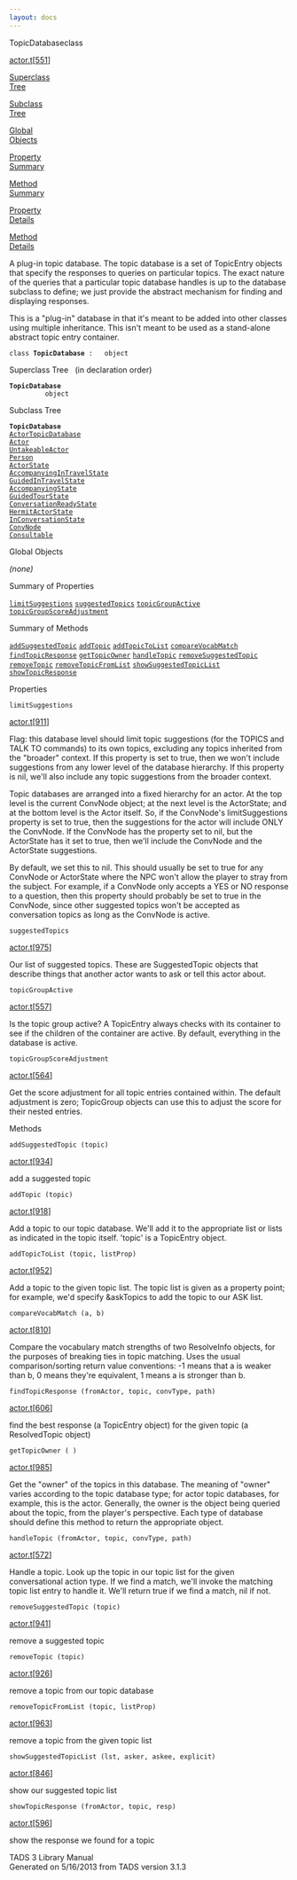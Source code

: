 ```yaml
---
layout: docs
---
```

<span class="title">TopicDatabase</span><span class="type">class</span>

[actor.t](../file/actor.t.html)\[[551](../source/actor.t.html#551)\]

[Superclass  
Tree](#_SuperClassTree_)

[Subclass  
Tree](#_SubClassTree_)

[Global  
Objects](#_ObjectSummary_)

[Property  
Summary](#_PropSummary_)

[Method  
Summary](#_MethodSummary_)

[Property  
Details](#_Properties_)

[Method  
Details](#_Methods_)



A plug-in topic database. The topic database is a set of TopicEntry
objects that specify the responses to queries on particular topics. The
exact nature of the queries that a particular topic database handles is
up to the database subclass to define; we just provide the abstract
mechanism for finding and displaying responses.

This is a "plug-in" database in that it's meant to be added into other
classes using multiple inheritance. This isn't meant to be used as a
stand-alone abstract topic entry container.

`class `**`TopicDatabase`**` :   object`



<span id="_SuperClassTree_"></span>



<span class="hdln">Superclass Tree</span>   (in declaration order)



**`TopicDatabase`**  
`         object`  
<span id="_SubClassTree_"></span>



<span class="hdln">Subclass Tree</span>  



**`TopicDatabase`**  
[`ActorTopicDatabase`](../object/ActorTopicDatabase.html)  
[`Actor`](../object/Actor.html)  
[`UntakeableActor`](../object/UntakeableActor.html)  
[`Person`](../object/Person.html)  
[`ActorState`](../object/ActorState.html)  
[`AccompanyingInTravelState`](../object/AccompanyingInTravelState.html)  
[`GuidedInTravelState`](../object/GuidedInTravelState.html)  
[`AccompanyingState`](../object/AccompanyingState.html)  
[`GuidedTourState`](../object/GuidedTourState.html)  
[`ConversationReadyState`](../object/ConversationReadyState.html)  
[`HermitActorState`](../object/HermitActorState.html)  
[`InConversationState`](../object/InConversationState.html)  
[`ConvNode`](../object/ConvNode.html)  
[`Consultable`](../object/Consultable.html)  
<span id="_ObjectSummary_"></span>



<span class="hdln">Global Objects</span>  



*(none)* <span id="_PropSummary_"></span>



<span class="hdln">Summary of Properties</span>  



[`limitSuggestions`](#limitSuggestions) [`suggestedTopics`](#suggestedTopics) [`topicGroupActive`](#topicGroupActive) [`topicGroupScoreAdjustment`](#topicGroupScoreAdjustment)

<span id="_MethodSummary_"></span>



<span class="hdln">Summary of Methods</span>  



[`addSuggestedTopic`](#addSuggestedTopic) [`addTopic`](#addTopic) [`addTopicToList`](#addTopicToList) [`compareVocabMatch`](#compareVocabMatch) [`findTopicResponse`](#findTopicResponse) [`getTopicOwner`](#getTopicOwner) [`handleTopic`](#handleTopic) [`removeSuggestedTopic`](#removeSuggestedTopic) [`removeTopic`](#removeTopic) [`removeTopicFromList`](#removeTopicFromList) [`showSuggestedTopicList`](#showSuggestedTopicList) [`showTopicResponse`](#showTopicResponse)

<span id="_Properties_"></span>



<span class="hdln">Properties</span>  



<span id="limitSuggestions"></span>

`limitSuggestions`

[actor.t](../file/actor.t.html)\[[911](../source/actor.t.html#911)\]



Flag: this database level should limit topic suggestions (for the TOPICS
and TALK TO commands) to its own topics, excluding any topics inherited
from the "broader" context. If this property is set to true, then we
won't include suggestions from any lower level of the database
hierarchy. If this property is nil, we'll also include any topic
suggestions from the broader context.

Topic databases are arranged into a fixed hierarchy for an actor. At the
top level is the current ConvNode object; at the next level is the
ActorState; and at the bottom level is the Actor itself. So, if the
ConvNode's limitSuggestions property is set to true, then the
suggestions for the actor will include ONLY the ConvNode. If the
ConvNode has the property set to nil, but the ActorState has it set to
true, then we'll include the ConvNode and the ActorState suggestions.

By default, we set this to nil. This should usually be set to true for
any ConvNode or ActorState where the NPC won't allow the player to stray
from the subject. For example, if a ConvNode only accepts a YES or NO
response to a question, then this property should probably be set to
true in the ConvNode, since other suggested topics won't be accepted as
conversation topics as long as the ConvNode is active.



<span id="suggestedTopics"></span>

`suggestedTopics`

[actor.t](../file/actor.t.html)\[[975](../source/actor.t.html#975)\]



Our list of suggested topics. These are SuggestedTopic objects that
describe things that another actor wants to ask or tell this actor
about.



<span id="topicGroupActive"></span>

`topicGroupActive`

[actor.t](../file/actor.t.html)\[[557](../source/actor.t.html#557)\]



Is the topic group active? A TopicEntry always checks with its container
to see if the children of the container are active. By default,
everything in the database is active.



<span id="topicGroupScoreAdjustment"></span>

`topicGroupScoreAdjustment`

[actor.t](../file/actor.t.html)\[[564](../source/actor.t.html#564)\]



Get the score adjustment for all topic entries contained within. The
default adjustment is zero; TopicGroup objects can use this to adjust
the score for their nested entries.



<span id="_Methods_"></span>



<span class="hdln">Methods</span>  



<span id="addSuggestedTopic"></span>

`addSuggestedTopic (topic)`

[actor.t](../file/actor.t.html)\[[934](../source/actor.t.html#934)\]



add a suggested topic



<span id="addTopic"></span>

`addTopic (topic)`

[actor.t](../file/actor.t.html)\[[918](../source/actor.t.html#918)\]



Add a topic to our topic database. We'll add it to the appropriate list
or lists as indicated in the topic itself. 'topic' is a TopicEntry
object.



<span id="addTopicToList"></span>

`addTopicToList (topic, listProp)`

[actor.t](../file/actor.t.html)\[[952](../source/actor.t.html#952)\]



Add a topic to the given topic list. The topic list is given as a
property point; for example, we'd specify &askTopics to add the topic to
our ASK list.



<span id="compareVocabMatch"></span>

`compareVocabMatch (a, b)`

[actor.t](../file/actor.t.html)\[[810](../source/actor.t.html#810)\]



Compare the vocabulary match strengths of two ResolveInfo objects, for
the purposes of breaking ties in topic matching. Uses the usual
comparison/sorting return value conventions: -1 means that a is weaker
than b, 0 means they're equivalent, 1 means a is stronger than b.



<span id="findTopicResponse"></span>

`findTopicResponse (fromActor, topic, convType, path)`

[actor.t](../file/actor.t.html)\[[606](../source/actor.t.html#606)\]



find the best response (a TopicEntry object) for the given topic (a
ResolvedTopic object)



<span id="getTopicOwner"></span>

`getTopicOwner ( )`

[actor.t](../file/actor.t.html)\[[985](../source/actor.t.html#985)\]



Get the "owner" of the topics in this database. The meaning of "owner"
varies according to the topic database type; for actor topic databases,
for example, this is the actor. Generally, the owner is the object being
queried about the topic, from the player's perspective. Each type of
database should define this method to return the appropriate object.



<span id="handleTopic"></span>

`handleTopic (fromActor, topic, convType, path)`

[actor.t](../file/actor.t.html)\[[572](../source/actor.t.html#572)\]



Handle a topic. Look up the topic in our topic list for the given
conversational action type. If we find a match, we'll invoke the
matching topic list entry to handle it. We'll return true if we find a
match, nil if not.



<span id="removeSuggestedTopic"></span>

`removeSuggestedTopic (topic)`

[actor.t](../file/actor.t.html)\[[941](../source/actor.t.html#941)\]



remove a suggested topic



<span id="removeTopic"></span>

`removeTopic (topic)`

[actor.t](../file/actor.t.html)\[[926](../source/actor.t.html#926)\]



remove a topic from our topic database



<span id="removeTopicFromList"></span>

`removeTopicFromList (topic, listProp)`

[actor.t](../file/actor.t.html)\[[963](../source/actor.t.html#963)\]



remove a topic from the given topic list



<span id="showSuggestedTopicList"></span>

`showSuggestedTopicList (lst, asker, askee, explicit)`

[actor.t](../file/actor.t.html)\[[846](../source/actor.t.html#846)\]



show our suggested topic list



<span id="showTopicResponse"></span>

`showTopicResponse (fromActor, topic, resp)`

[actor.t](../file/actor.t.html)\[[596](../source/actor.t.html#596)\]



show the response we found for a topic





TADS 3 Library Manual  
Generated on 5/16/2013 from TADS version 3.1.3


